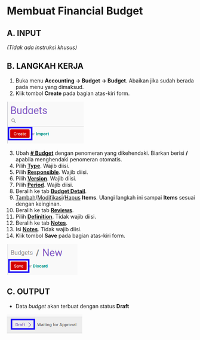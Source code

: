 # Membuat Financial Budget

## A. INPUT

*(Tidak ada instruksi khusus)*

## B. LANGKAH KERJA

1. Buka menu **Accounting -> Budget -> Budget**. Abaikan jika sudah berada pada menu yang dimaksud.
2. Klik tombol **Create** pada bagian atas-kiri form.

![](../../img/financial-budget/tombol-create.png)

3. Ubah **[# Budget](./penjelasan.md#field-no-budget)** dengan penomeran yang dikehendaki. Biarkan berisi **/** apabila menghendaki penomeran otomatis.
4. Pilih **[Type](./penjelasan.md#field-type)**. Wajib diisi.
5. Pilih **[Responsible](./penjelasan.md#field-responsible)**. Wajib diisi.
6. Pilih **[Version](./penjelasan.md#field-version)**. Wajib diisi.
7. Pilih **[Period](./penjelasan.md#field-period)**. Wajib diisi.
8. Beralih ke tab **[Budget Detail](./penjelasan.md#tab-budget-detail)**.
9. <a name="l9">[Tambah](./menambahkan-item-budget.md)/[Modifikasi](./memodifikasi-item-budget.md)/[Hapus](./menghapus-item-budget.md) **Items**</a>. Ulangi langkah ini sampai **Items** sesuai dengan keinginan.
10. Beralih ke tab **[Reviews](./penjelasan.md#tab-reviews)**.
11. Pilih **[Definition](./penjelasan.md#field-definition)**. Tidak wajib diisi.
12. Beralih ke tab **[Notes](./penjelasan.md#tab-notes)**.
13. Isi **[Notes](./penjelasan.md#field-notes)**. Tidak wajib diisi.
14. Klik tombol **Save** pada bagian atas-kiri form.

![](../../img/financial-budget/tombol-save-new.png)

## C. OUTPUT

* Data *budget* akan terbuat dengan status **Draft**

![](../../img/financial-budget/status-input-draft.png)
